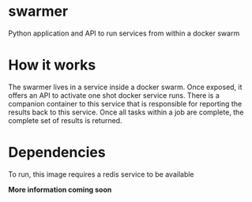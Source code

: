 # swarmer
Python application and API to run services from within a docker swarm

# How it works
The swarmer lives in a service inside a docker swarm. Once exposed, it offers an
API to activate one shot docker service runs. There is a companion container to this
service that is responsible for reporting the results back to this service. Once all
tasks within a job are complete, the complete set of results is returned.

# Dependencies
To run, this image requires a redis service to be available

**More information coming soon**